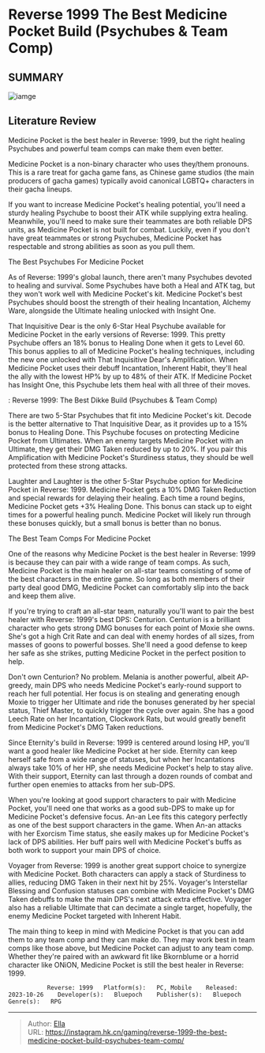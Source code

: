 # Reverse 1999 The Best Medicine Pocket Build (Psychubes &amp; Team Comp)


## SUMMARY 

![iamge](https://static1.srcdn.com/wordpress/wp-content/uploads/2023/11/reverse-1999-the-best-medicine-pocket-build-psychubes-team-comp.jpg)

## Literature Review

Medicine Pocket is the best healer in Reverse: 1999, but the right healing Psychubes and powerful team comps can make them even better.






Medicine Pocket is a non-binary character who uses they/them pronouns. This is a rare treat for gacha game fans, as Chinese game studios (the main producers of gacha games) typically avoid canonical LGBTQ&#43; characters in their gacha lineups.







If you want to increase Medicine Pocket&#39;s healing potential, you&#39;ll need a sturdy healing Psychube to boost their ATK while supplying extra healing. Meanwhile, you&#39;ll need to make sure their teammates are both reliable DPS units, as Medicine Pocket is not built for combat. Luckily, even if you don&#39;t have great teammates or strong Psychubes, Medicine Pocket has respectable and strong abilities as soon as you pull them.


 The Best Psychubes For Medicine Pocket 
          

As of Reverse: 1999&#39;s global launch, there aren&#39;t many Psychubes devoted to healing and survival. Some Psychubes have both a Heal and ATK tag, but they won&#39;t work well with Medicine Pocket&#39;s kit. Medicine Pocket&#39;s best Psychubes should boost the strength of their healing Incantation, Alchemy Ware, alongside the Ultimate healing unlocked with Insight One.




That Inquisitive Dear is the only 6-Star Heal Psychube available for Medicine Pocket in the early versions of Reverse: 1999. This pretty Psychube offers an 18% bonus to Healing Done when it gets to Level 60. This bonus applies to all of Medicine Pocket&#39;s healing techniques, including the new one unlocked with That Inquisitive Dear&#39;s Amplification. When Medicine Pocket uses their debuff Incantation, Inherent Habit, they&#39;ll heal the ally with the lowest HP% by up to 48% of their ATK. If Medicine Pocket has Insight One, this Psychube lets them heal with all three of their moves.

 : Reverse 1999: The Best Dikke Build (Psychubes &amp; Team Comp)

There are two 5-Star Psychubes that fit into Medicine Pocket&#39;s kit. Decode is the better alternative to That Inquisitive Dear, as it provides up to a 15% bonus to Healing Done. This Psychube focuses on protecting Medicine Pocket from Ultimates. When an enemy targets Medicine Pocket with an Ultimate, they get their DMG Taken reduced by up to 20%. If you pair this Amplification with Medicine Pocket&#39;s Sturdiness status, they should be well protected from these strong attacks.




Laughter and Laughter is the other 5-Star Psychube option for Medicine Pocket in Reverse: 1999. Medicine Pocket gets a 10% DMG Taken Reduction and special rewards for delaying their healing. Each time a round begins, Medicine Pocket gets &#43;3% Healing Done. This bonus can stack up to eight times for a powerful healing punch. Medicine Pocket will likely run through these bonuses quickly, but a small bonus is better than no bonus.



 The Best Team Comps For Medicine Pocket 
         

One of the reasons why Medicine Pocket is the best healer in Reverse: 1999 is because they can pair with a wide range of team comps. As such, Medicine Pocket is the main healer on all-star teams consisting of some of the best characters in the entire game. So long as both members of their party deal good DMG, Medicine Pocket can comfortably slip into the back and keep them alive.




If you&#39;re trying to craft an all-star team, naturally you&#39;ll want to pair the best healer with Reverse: 1999&#39;s best DPS: Centurion. Centurion is a brilliant character who gets strong DMG bonuses for each point of Moxie she owns. She&#39;s got a high Crit Rate and can deal with enemy hordes of all sizes, from masses of goons to powerful bosses. She&#39;ll need a good defense to keep her safe as she strikes, putting Medicine Pocket in the perfect position to help.

Don&#39;t own Centurion? No problem. Melania is another powerful, albeit AP-greedy, main DPS who needs Medicine Pocket&#39;s early-round support to reach her full potential. Her focus is on stealing and generating enough Moxie to trigger her Ultimate and ride the bonuses generated by her special status, Thief Master, to quickly trigger the cycle over again. She has a good Leech Rate on her Incantation, Clockwork Rats, but would greatly benefit from Medicine Pocket&#39;s DMG Taken reductions.

Since Eternity&#39;s build in Reverse: 1999 is centered around losing HP, you&#39;ll want a good healer like Medicine Pocket at her side. Eternity can keep herself safe from a wide range of statuses, but when her Incantations always take 10% of her HP, she needs Medicine Pocket&#39;s help to stay alive. With their support, Eternity can last through a dozen rounds of combat and further open enemies to attacks from her sub-DPS.




When you&#39;re looking at good support characters to pair with Medicine Pocket, you&#39;ll need one that works as a good sub-DPS to make up for Medicine Pocket&#39;s defensive focus. An-an Lee fits this category perfectly as one of the best support characters in the game. When An-an attacks with her Exorcism Time status, she easily makes up for Medicine Pocket&#39;s lack of DPS abilities. Her buff pairs well with Medicine Pocket&#39;s buffs as both work to support your main DPS of choice.

Voyager from Reverse: 1999 is another great support choice to synergize with Medicine Pocket. Both characters can apply a stack of Sturdiness to allies, reducing DMG Taken in their next hit by 25%. Voyager&#39;s Interstellar Blessing and Confusion statuses can combine with Medicine Pocket&#39;s DMG Taken debuffs to make the main DPS&#39;s next attack extra effective. Voyager also has a reliable Ultimate that can decimate a single target, hopefully, the enemy Medicine Pocket targeted with Inherent Habit.




The main thing to keep in mind with Medicine Pocket is that you can add them to any team comp and they can make do. They may work best in team comps like those above, but Medicine Pocket can adjust to any team comp. Whether they&#39;re paired with an awkward fit like Bkornblume or a horrid character like ONiON, Medicine Pocket is still the best healer in Reverse: 1999.

               Reverse: 1999   Platform(s):   PC, Mobile    Released:   2023-10-26    Developer(s):   Bluepoch    Publisher(s):   Bluepoch    Genre(s):   RPG      

---

> Author: [Ella](https://instagram.hk.cn/)  
> URL: https://instagram.hk.cn/gaming/reverse-1999-the-best-medicine-pocket-build-psychubes-team-comp/  


